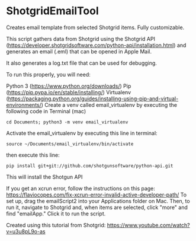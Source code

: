 # ShotgridEmailTool
Creates email template from selected Shotgrid items. Fully customizable.


This script gathers data from Shotgrid using the Shotgrid API (https://developer.shotgridsoftware.com/python-api/installation.html) and generates an email (.eml) that can be opened in Apple Mail.

It also generates a log.txt file that can be used for debugging.

To run this properly, you will need:

Python 3 (https://www.python.org/downloads/)
Pip (https://pip.pypa.io/en/stable/installing/)
Virtualenv (https://packaging.python.org/guides/installing-using-pip-and-virtual-environments/)
Create a venv called email_virtualenv by executing the following code in Terminal (mac)
```
cd Documents; python3 -m venv email_virtualenv
```
Activate the email_virtualenv by executing this line in terminal:

```
source ~/Documents/email_virtualenv/bin/activate
```
then execute this line:
```
pip install git+git://github.com/shotgunsoftware/python-api.git
```
This will install the Shotgun API

If you get an xcrun error, follow the instructions on this page: https://flaviocopes.com/fix-xcrun-error-invalid-active-developer-path/
To set up, drag the emailScript2 into your Applications folder on Mac. Then, to run it, navigate to Shotgrid and, when items are selected, click "more" and find "emailApp." Click it to run the script.

Created using this tutorial from Shotgrid: https://www.youtube.com/watch?v=u3u8pL9o-as
